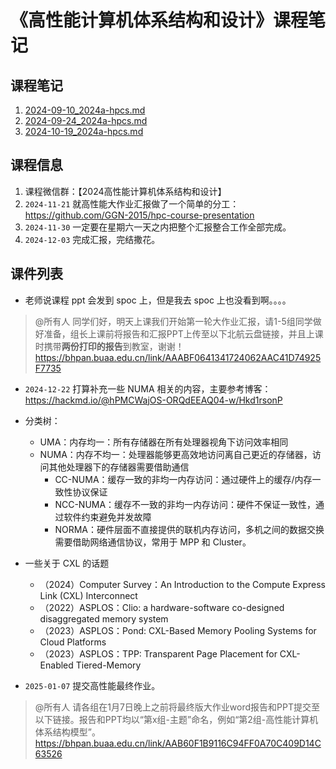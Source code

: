 # 《高性能计算机体系结构和设计》课程笔记  

## 课程笔记

1. [2024-09-10_2024a-hpcs.md](../../data/2024a-hpcs/2024-09-10_2024a-hpcs.md)
2. [2024-09-24_2024a-hpcs.md](../../data/2024a-hpcs/2024-09-24_2024a-hpcs.md)
3. [2024-10-19_2024a-hpcs.md](../../data/2024a-hpcs/2024-10-19_2024a-hpcs.md)

## 课程信息

1. 课程微信群：【2024高性能计算机体系结构和设计】
2. `2024-11-21` 就高性能大作业汇报做了一个简单的分工：https://github.com/GGN-2015/hpc-course-presentation
3. `2024-11-30` 一定要在星期六一天之内把整个汇报整合工作全部完成。
4. `2024-12-03` 完成汇报，完结撒花。

## 课件列表

- 老师说课程 ppt 会发到 spoc 上，但是我去 spoc 上也没看到啊。。。。

> @所有人
> 同学们好，明天上课我们开始第一轮大作业汇报，请1-5组同学做好准备，组长上课前将报告和汇报PPT上传至以下北航云盘链接，并且上课时携带**两份打印的报告**到教室，谢谢！
> https://bhpan.buaa.edu.cn/link/AAABF0641341724062AAC41D74925F7735

- `2024-12-22` 打算补充一些 NUMA 相关的内容，主要参考博客：https://hackmd.io/@hPMCWajOS-ORQdEEAQ04-w/Hkd1rsonP
- 分类树：
  - UMA：内存均一：所有存储器在所有处理器视角下访问效率相同
  - NUMA：内存不均一：处理器能够更高效地访问离自己更近的存储器，访问其他处理器下的存储器需要借助通信
    - CC-NUMA：缓存一致的非均一内存访问：通过硬件上的缓存/内存一致性协议保证
    - NCC-NUMA：缓存不一致的非均一内存访问：硬件不保证一致性，通过软件约束避免并发故障
    - NORMA：硬件层面不直接提供的联机内存访问，多机之间的数据交换需要借助网络通信协议，常用于 MPP 和 Cluster。

- 一些关于 CXL 的话题
  - （2024）Computer Survey：An Introduction to the Compute Express Link (CXL) Interconnect
  - （2022）ASPLOS：Clio: a hardware-software co-designed disaggregated memory system
  - （2023）ASPLOS：Pond: CXL-Based Memory Pooling Systems for Cloud Platforms
  - （2023）ASPLOS：TPP: Transparent Page Placement for CXL-Enabled Tiered-Memory

- `2025-01-07` 提交高性能最终作业。

> @所有人
> 请各组在1月7日晚上之前将最终版大作业word报告和PPT提交至以下链接。报告和PPT均以“第x组-主题”命名，例如“第2组-高性能计算机体系结构模型”。
> https://bhpan.buaa.edu.cn/link/AAB60F1B9116C94FF0A70C409D14C63526

